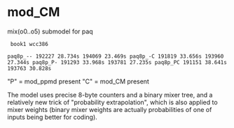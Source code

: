 # mod_CM
mix(o0..o5) submodel for paq
<code><pre>         book1             wcc386         
paq8p_-- 192227  28.734s   194069  23.469s
paq8p_-C 191819  33.656s   193960  27.344s
paq8p_P- 191293  33.968s   193781  27.235s
paq8p_PC 191151  38.641s   193763  30.828s
</pre></code>

"P" = mod_ppmd present
"C" = mod_CM present

The model uses precise 8-byte counters and a binary mixer tree,
and a relatively new trick of "probability extrapolation", which
is also applied to mixer weights (binary mixer weights are actually
probabilities of one of inputs being better for coding).
